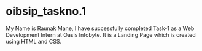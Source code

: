 # oibsip_taskno.1
My Name is Raunak Mane, I have successfully completed Task-1 as a Web Development Intern at Oasis Infobyte. It is a Landing Page which is created using HTML and CSS.
